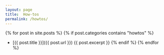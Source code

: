```yaml
---
layout: page
title:  How-tos
permalink: /howtos/
---
```


{% for post in site.posts %}
  {% if post.categories contains "howtos" %}
* [{{ post.title }}]({{ post.url }})
  {{ post.excerpt }}
  {% endif %}
{% endfor %}
